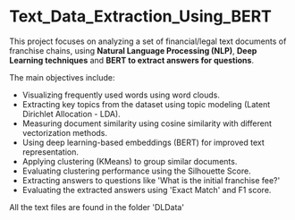# Text_Data_Extraction_Using_BERT

This project focuses on analyzing a set of financial/legal text documents of franchise chains, 
using **Natural Language Processing (NLP)**, **Deep Learning techniques** and **BERT to extract answers for questions**. 

The main objectives include: 
- Visualizing frequently used words using word clouds. 
- Extracting key topics from the dataset using topic modeling (Latent Dirichlet Allocation - LDA). 
- Measuring document similarity using cosine similarity with different vectorization methods. 
- Using deep learning-based embeddings (BERT) for improved text representation. 
- Applying clustering (KMeans) to group similar documents. 
- Evaluating clustering performance using the Silhouette Score.
- Extracting answers to questions like 'What is the initial franchise fee?'
- Evaluating the extracted answers using 'Exact Match' and F1 score.

All the text files are found in the folder 'DLData'
